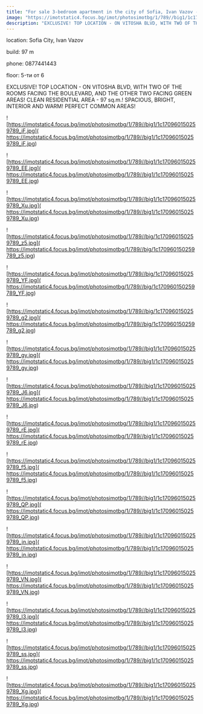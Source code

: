 ```yaml
---
title: "For sale 3-bedroom apartment in the city of Sofia, Ivan Vazov - 97 sq.m / 324900 EUR :: imot.bg Ad"
image: "https://imotstatic4.focus.bg/imot/photosimotbg/1/789//big1/1c170960150259789_L8.jpg"
description: "EXCLUSIVE! TOP LOCATION - ON VITOSHA BLVD, WITH TWO OF THE ROOMS FACING THE BOULEVARD, AND THE OTHER TWO FACING GREEN AREAS! CLEAN RESIDENTIAL AREA - 97 sq.m.! SPACIOUS, BRIGHT, INTERIOR AND WARM! PERFECT COMMON AREAS!"
---
```


location: Sofia City, Ivan Vazov

build: 97 m

phone: 0877441443

floor: 5-ти от 6

EXCLUSIVE! TOP LOCATION - ON VITOSHA BLVD, WITH TWO OF THE ROOMS FACING THE BOULEVARD, AND THE OTHER TWO FACING GREEN AREAS! CLEAN RESIDENTIAL AREA - 97 sq.m.! SPACIOUS, BRIGHT, INTERIOR AND WARM! PERFECT COMMON AREAS!


![https://imotstatic4.focus.bg/imot/photosimotbg/1/789//big1/1c170960150259789_iF.jpg]( https://imotstatic4.focus.bg/imot/photosimotbg/1/789//big1/1c170960150259789_iF.jpg)


![https://imotstatic4.focus.bg/imot/photosimotbg/1/789//big1/1c170960150259789_EE.jpg]( https://imotstatic4.focus.bg/imot/photosimotbg/1/789//big1/1c170960150259789_EE.jpg)


![https://imotstatic4.focus.bg/imot/photosimotbg/1/789//big1/1c170960150259789_Xu.jpg]( https://imotstatic4.focus.bg/imot/photosimotbg/1/789//big1/1c170960150259789_Xu.jpg)


![https://imotstatic4.focus.bg/imot/photosimotbg/1/789//big/1c170960150259789_z5.jpg]( https://imotstatic4.focus.bg/imot/photosimotbg/1/789//big/1c170960150259789_z5.jpg)


![https://imotstatic4.focus.bg/imot/photosimotbg/1/789//big/1c170960150259789_YF.jpg]( https://imotstatic4.focus.bg/imot/photosimotbg/1/789//big/1c170960150259789_YF.jpg)


![https://imotstatic4.focus.bg/imot/photosimotbg/1/789//big/1c170960150259789_g2.jpg]( https://imotstatic4.focus.bg/imot/photosimotbg/1/789//big/1c170960150259789_g2.jpg)


![https://imotstatic4.focus.bg/imot/photosimotbg/1/789//big1/1c170960150259789_gy.jpg]( https://imotstatic4.focus.bg/imot/photosimotbg/1/789//big1/1c170960150259789_gy.jpg)


![https://imotstatic4.focus.bg/imot/photosimotbg/1/789//big1/1c170960150259789_J6.jpg]( https://imotstatic4.focus.bg/imot/photosimotbg/1/789//big1/1c170960150259789_J6.jpg)


![https://imotstatic4.focus.bg/imot/photosimotbg/1/789//big1/1c170960150259789_rE.jpg]( https://imotstatic4.focus.bg/imot/photosimotbg/1/789//big1/1c170960150259789_rE.jpg)


![https://imotstatic4.focus.bg/imot/photosimotbg/1/789//big1/1c170960150259789_f5.jpg]( https://imotstatic4.focus.bg/imot/photosimotbg/1/789//big1/1c170960150259789_f5.jpg)


![https://imotstatic4.focus.bg/imot/photosimotbg/1/789//big1/1c170960150259789_QP.jpg]( https://imotstatic4.focus.bg/imot/photosimotbg/1/789//big1/1c170960150259789_QP.jpg)


![https://imotstatic4.focus.bg/imot/photosimotbg/1/789//big1/1c170960150259789_jn.jpg]( https://imotstatic4.focus.bg/imot/photosimotbg/1/789//big1/1c170960150259789_jn.jpg)


![https://imotstatic4.focus.bg/imot/photosimotbg/1/789//big1/1c170960150259789_VN.jpg]( https://imotstatic4.focus.bg/imot/photosimotbg/1/789//big1/1c170960150259789_VN.jpg)


![https://imotstatic4.focus.bg/imot/photosimotbg/1/789//big1/1c170960150259789_I3.jpg]( https://imotstatic4.focus.bg/imot/photosimotbg/1/789//big1/1c170960150259789_I3.jpg)


![https://imotstatic4.focus.bg/imot/photosimotbg/1/789//big1/1c170960150259789_ss.jpg]( https://imotstatic4.focus.bg/imot/photosimotbg/1/789//big1/1c170960150259789_ss.jpg)


![https://imotstatic4.focus.bg/imot/photosimotbg/1/789//big1/1c170960150259789_Xg.jpg]( https://imotstatic4.focus.bg/imot/photosimotbg/1/789//big1/1c170960150259789_Xg.jpg)


